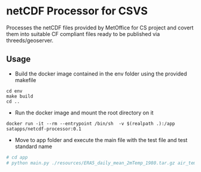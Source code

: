 # netCDF Processor for CSVS

Processes the netCDF files provided by MetOffice for CS project and covert them into suitable CF compliant files ready 
to be published via threeds/geoserver.

## Usage

- Build the docker image contained in the env folder using the provided makefile

```docker
cd env
make build
cd ..
```

- Run the docker image and mount the root directory on it

``` docker
docker run -it --rm --entrypoint /bin/sh  -v $(realpath .):/app satapps/netcdf-processor:0.1
```

- Move to app folder and execute the main file with the test file and test standard name

```bash
# cd app
# python main.py ./resources/ERA5_daily_mean_2mTemp_1980.tar.gz air_temperature
```

